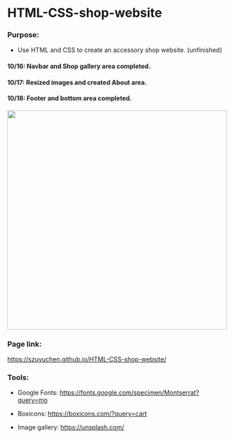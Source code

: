 # HTML-CSS-shop-website

### Purpose: 

- Use HTML and CSS to create an accessory shop website. (unfinished)

#### 10/16: Navbar and Shop gallery area completed.

#### 10/17: Resized images and created About area.

#### 10/18: Footer and bottom area completed.

<img src="https://github.com/szuyuchen/HTML-CSS-shop-website/blob/main/sample-image.png?raw=true" width=500>

### Page link:

https://szuyuchen.github.io/HTML-CSS-shop-website/

### Tools:

- Google Fonts: https://fonts.google.com/specimen/Montserrat?query=mo

- Boxicons: https://boxicons.com/?query=cart

- Image gallery: https://unsplash.com/

